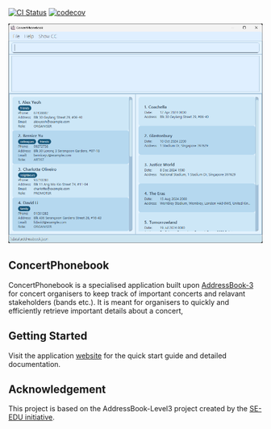 [![CI Status](https://github.com/AY2425S1-CS2103T-F11-1/tp/workflows/Java%20CI/badge.svg)](https://github.com/AY2425S1-CS2103T-F11-1/tp.git/actions)
[![codecov](https://codecov.io/gh/AY2425S1-CS2103T-F11-1/tp/graph/badge.svg?token=VDTLBNL3SC)](https://codecov.io/gh/AY2425S1-CS2103T-F11-1/tp)

![Ui](docs/images/Ui.png)

## ConcertPhonebook

ConcertPhonebook is a specialised application built upon [AddressBook-3](https://github.com/se-edu/addressbook-level3) for concert organisers to keep track of important concerts and relavant stakeholders (bands etc.).
It is meant for organisers to quickly and efficiently retrieve important details about a concert,

## Getting Started

Visit the application [website](https://ay2425s1-cs2103t-f11-1.github.io/tp/) for the quick start guide and detailed documentation.

## Acknowledgement

This project is based on the AddressBook-Level3 project created by the [SE-EDU initiative](https://se-education.org).
